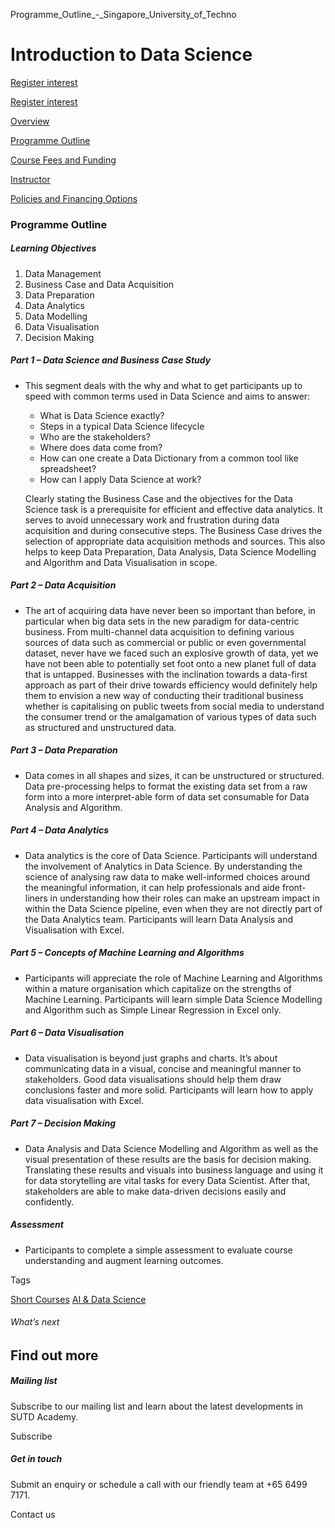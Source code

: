 Programme_Outline_-_Singapore_University_of_Techno



Introduction to Data Science
============================

[Register interest](/admissions/academy/short-courses/short-courses-register-your-interest/?coursename=introduction-to-data-science)

[Register interest](/admissions/academy/short-courses/short-courses-register-your-interest/?coursename=introduction-to-data-science)

[Overview](/course/introduction-to-data-science/#tabs)

[Programme Outline](/course/introduction-to-data-science/programme-outline/#tabs)

[Course Fees and Funding](/course/introduction-to-data-science/course-fees-and-funding/#tabs)

[Instructor](/course/introduction-to-data-science/instructor/#tabs)

[Policies and Financing Options](/course/introduction-to-data-science/policies-and-financing-options/#tabs)

### Programme Outline



##### **Learning Objectives**

1. Data Management
2. Business Case and Data Acquisition
3. Data Preparation
4. Data Analytics
5. Data Modelling
6. Data Visualisation
7. Decision Making

##### Part 1 – Data Science and Business Case Study

* This segment deals with the why and what to get participants up to speed with common terms used in Data Science and aims to answer:
  + What is Data Science exactly?
  + Steps in a typical Data Science lifecycle
  + Who are the stakeholders?
  + Where does data come from?
  + How can one create a Data Dictionary from a common tool like spreadsheet?
  + How can I apply Data Science at work?

  Clearly stating the Business Case and the objectives for the Data Science task is a prerequisite for efficient and effective data analytics. It serves to avoid unnecessary work and frustration during data acquisition and during consecutive steps. The Business Case drives the selection of appropriate data acquisition methods and sources. This also helps to keep Data Preparation, Data Analysis, Data Science Modelling and Algorithm and Data Visualisation in scope.

##### Part 2 – Data Acquisition

* The art of acquiring data have never been so important than before, in particular when big data sets in the new paradigm for data-centric business. From multi-channel data acquisition to defining various sources of data such as commercial or public or even governmental dataset, never have we faced such an explosive growth of data, yet we have not been able to potentially set foot onto a new planet full of data that is untapped. Businesses with the inclination towards a data-first approach as part of their drive towards efficiency would definitely help them to envision a new way of conducting their traditional business whether is capitalising on public tweets from social media to understand the consumer trend or the amalgamation of various types of data such as structured and unstructured data.

##### Part 3 – Data Preparation

* Data comes in all shapes and sizes, it can be unstructured or structured. Data pre-processing helps to format the existing data set from a raw form into a more interpret-able form of data set consumable for Data Analysis and Algorithm.

##### Part 4 – Data Analytics

* Data analytics is the core of Data Science. Participants will understand the involvement of Analytics in Data Science. By understanding the science of analysing raw data to make well-informed choices around the meaningful information, it can help professionals and aide front-liners in understanding how their roles can make an upstream impact in within the Data Science pipeline, even when they are not directly part of the Data Analytics team. Participants will learn Data Analysis and Visualisation with Excel.

##### Part 5 – Concepts of Machine Learning and Algorithms

* Participants will appreciate the role of Machine Learning and Algorithms within a mature organisation which capitalize on the strengths of Machine Learning. Participants will learn simple Data Science Modelling and Algorithm such as Simple Linear Regression in Excel only.

##### Part 6 – Data Visualisation

* Data visualisation is beyond just graphs and charts. It’s about communicating data in a visual, concise and meaningful manner to stakeholders. Good data visualisations should help them draw conclusions faster and more solid. Participants will learn how to apply data visualisation with Excel.

##### Part 7 – Decision Making

* Data Analysis and Data Science Modelling and Algorithm as well as the visual presentation of these results are the basis for decision making. Translating these results and visuals into business language and using it for data storytelling are vital tasks for every Data Scientist. After that, stakeholders are able to make data-driven decisions easily and confidently.

##### Assessment

* Participants to complete a simple assessment to evaluate course understanding and augment learning outcomes.

Tags

[Short Courses](/admissions/academy/courses-and-modules/?academy-type-course=780)
[AI & Data Science](/admissions/academy/courses-and-modules/?discipline=782)

###### What’s next

Find out more
-------------

##### Mailing list

Subscribe to our mailing list and learn about the latest developments in SUTD Academy.

Subscribe

##### Get in touch

Submit an enquiry or schedule a call with our friendly team at +65 6499 7171.

Contact us

